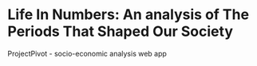# Life In Numbers: An analysis of The Periods That Shaped Our Society 

ProjectPivot - socio-economic analysis web app
